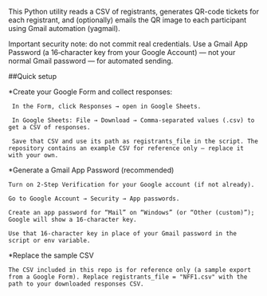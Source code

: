 

This Python utility reads a CSV of registrants, generates QR-code tickets for each registrant, and (optionally) emails the QR image to each participant using Gmail automation (yagmail).

Important security note: do not commit real credentials. Use a Gmail App Password (a 16‑character key from your Google Account) — not your normal Gmail password — for automated sending.

##Quick setup

*Create your Google Form and collect responses:

     In the Form, click Responses → open in Google Sheets.

     In Google Sheets: File → Download → Comma-separated values (.csv) to get a CSV of responses.

     Save that CSV and use its path as registrants_file in the script. The repository contains an example CSV for reference only — replace it with your own.

*Generate a Gmail App Password (recommended)

    Turn on 2‑Step Verification for your Google account (if not already).

    Go to Google Account → Security → App passwords.

    Create an app password for “Mail” on “Windows” (or “Other (custom)”); Google will show a 16‑character key.

    Use that 16‑character key in place of your Gmail password in the script or env variable.

*Replace the sample CSV

    The CSV included in this repo is for reference only (a sample export from a Google Form). Replace registrants_file = "NFF1.csv" with the path to your downloaded responses CSV.
